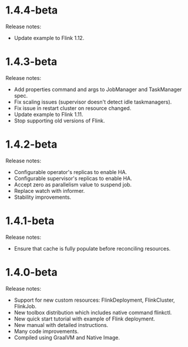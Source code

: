 # 1.4.4-beta

Release notes:
- Update example to Flink 1.12.

# 1.4.3-beta

Release notes:
- Add properties command and args to JobManager and TaskManager spec.
- Fix scaling issues (supervisor doesn't detect idle taskmanagers).
- Fix issue in restart cluster on resource changed.  
- Update example to Flink 1.11.
- Stop supporting old versions of Flink.

# 1.4.2-beta

Release notes:
- Configurable operator's replicas to enable HA.
- Configurable supervisor's replicas to enable HA.
- Accept zero as parallelism value to suspend job.
- Replace watch with informer.
- Stability improvements.    

# 1.4.1-beta

Release notes:
- Ensure that cache is fully populate before reconciling resources.

# 1.4.0-beta

Release notes:
- Support for new custom resources: FlinkDeployment, FlinkCluster, FlinkJob.
- New toolbox distribution which includes native command flinkctl.
- New quick start tutorial with example of Flink deployment.
- New manual with detailed instructions.
- Many code improvements.
- Compiled using GraalVM and Native Image.
